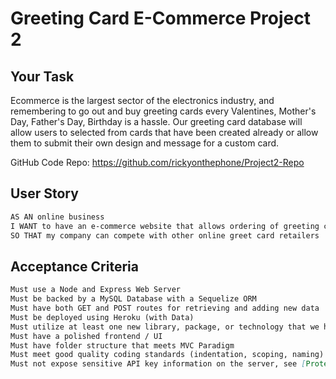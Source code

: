 #  Greeting Card E-Commerce Project 2

## Your Task
Ecommerce is the largest sector of the electronics industry, and remembering to go out and buy greeting cards every Valentines, Mother's Day, Father's Day, Birthday is a hassle. Our greeting card database will allow users to selected from cards that have been created already or allow them to submit their own design and message for a custom card.  

GitHub Code Repo: https://github.com/rickyonthephone/Project2-Repo





## User Story

```md
AS AN online business  
I WANT to have an e-commerce website that allows ordering of greeting cards for various annual occasions 
SO THAT my company can compete with other online greet card retailers
```

## Acceptance Criteria

```md
Must use a Node and Express Web Server
Must be backed by a MySQL Database with a Sequelize ORM  
Must have both GET and POST routes for retrieving and adding new data
Must be deployed using Heroku (with Data)
Must utilize at least one new library, package, or technology that we haven’t discussed
Must have a polished frontend / UI 
Must have folder structure that meets MVC Paradigm
Must meet good quality coding standards (indentation, scoping, naming)
Must not expose sensitive API key information on the server, see [Protecting-API-Keys-In-Node.md](../../../../01-Class-Content/10-nodejs/03-Supplemental/Protecting-API-Keys-In-Node.md)
```